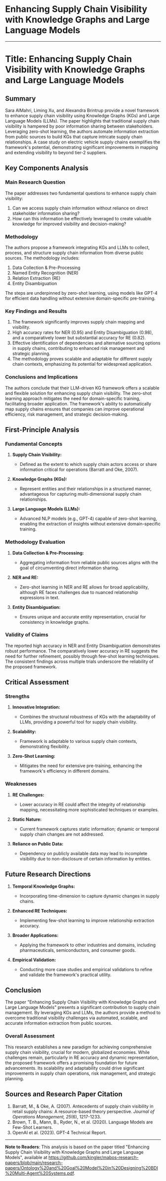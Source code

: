 # Enhancing Supply Chain Visibility with Knowledge Graphs and Large Language Models

---

# Title: Enhancing Supply Chain Visibility with Knowledge Graphs and Large Language Models

## Summary

Sara AlMahri, Liming Xu, and Alexandra Brintrup provide a novel framework to enhance supply chain visibility using Knowledge Graphs (KGs) and Large Language Models (LLMs). The paper highlights that traditional supply chain visibility is hampered by poor information sharing between stakeholders. Leveraging zero-shot learning, the authors automate information extraction from public sources to build KGs that capture intricate supply chain relationships. A case study on electric vehicle supply chains exemplifies the framework's potential, demonstrating significant improvements in mapping and extending visibility to beyond tier-2 suppliers.

## Key Components Analysis

### Main Research Question

The paper addresses two fundamental questions to enhance supply chain visibility:
1. Can we access supply chain information without reliance on direct stakeholder information sharing?
2. How can this information be effectively leveraged to create valuable knowledge for improved visibility and decision-making?

### Methodology

The authors propose a framework integrating KGs and LLMs to collect, process, and structure supply chain information from diverse public sources. The methodology includes:
1. Data Collection & Pre-Processing
2. Named Entity Recognition (NER)
3. Relation Extraction (RE)
4. Entity Disambiguation

The steps are underpinned by zero-shot learning, using models like GPT-4 for efficient data handling without extensive domain-specific pre-training.

### Key Findings and Results

1. The framework significantly improves supply chain mapping and visibility.
2. High accuracy rates for NER (0.95) and Entity Disambiguation (0.98), and a comparatively lower but substantial accuracy for RE (0.82).
3. Effective identification of dependencies and alternative sourcing options in supply chains, contributing to enhanced risk management and strategic planning.
4. The methodology proves scalable and adaptable for different supply chain contexts, emphasizing its potential for widespread application.

### Conclusions and Implications

The authors conclude that their LLM-driven KG framework offers a scalable and flexible solution for enhancing supply chain visibility. The zero-shot learning approach mitigates the need for domain-specific training, facilitating broader application. The framework's ability to automatically map supply chains ensures that companies can improve operational efficiency, risk management, and strategic decision-making.

## First-Principle Analysis

### Fundamental Concepts

1. **Supply Chain Visibility:**
   - Defined as the extent to which supply chain actors access or share information critical for operations (Barratt and Oke, 2007).

2. **Knowledge Graphs (KGs):**
   - Represent entities and their relationships in a structured manner, advantageous for capturing multi-dimensional supply chain relationships.

3. **Large Language Models (LLMs):**
   - Advanced NLP models (e.g., GPT-4) capable of zero-shot learning, enabling the extraction of insights without extensive domain-specific training.

### Methodology Evaluation

1. **Data Collection & Pre-Processing:**
   - Aggregating information from reliable public sources aligns with the goal of circumventing direct information sharing.

2. **NER and RE:**
   - Zero-shot learning in NER and RE allows for broad applicability, although RE faces challenges due to nuanced relationship expressions in text.

3. **Entity Disambiguation:**
   - Ensures unique and accurate entity representation, crucial for consistency in knowledge graphs.

### Validity of Claims

The reported high accuracy in NER and Entity Disambiguation demonstrates robust performance. The comparatively lower accuracy in RE suggests the need for further refinement, possibly through few-shot learning techniques. The consistent findings across multiple trials underscore the reliability of the proposed framework.

## Critical Assessment

### Strengths

1. **Innovative Integration:**
   - Combines the structural robustness of KGs with the adaptability of LLMs, providing a powerful tool for supply chain visibility.

2. **Scalability:**
   - Framework is adaptable to various supply chain contexts, demonstrating flexibility.

3. **Zero-Shot Learning:**
   - Mitigates the need for extensive pre-training, enhancing the framework's efficiency in different domains.

### Weaknesses

1. **RE Challenges:**
   - Lower accuracy in RE could affect the integrity of relationship mapping, necessitating more sophisticated techniques or examples.
   
2. **Static Nature:**
   - Current framework captures static information; dynamic or temporal supply chain changes are not addressed.

3. **Reliance on Public Data:**
   - Dependency on publicly available data may lead to incomplete visibility due to non-disclosure of certain information by entities.

## Future Research Directions

1. **Temporal Knowledge Graphs:**
   - Incorporating time-dimension to capture dynamic changes in supply chains.

2. **Enhanced RE Techniques:**
   - Implementing few-shot learning to improve relationship extraction accuracy.

3. **Broader Applications:**
   - Applying the framework to other industries and domains, including pharmaceuticals, semiconductors, and consumer goods.

4. **Empirical Validation:**
   - Conducting more case studies and empirical validations to refine and validate the framework's practical utility.

## Conclusion

The paper "Enhancing Supply Chain Visibility with Knowledge Graphs and Large Language Models" presents a significant contribution to supply chain management. By leveraging KGs and LLMs, the authors provide a method to overcome traditional visibility challenges via automated, scalable, and accurate information extraction from public sources. 

### Overall Assessment

This research establishes a new paradigm for achieving comprehensive supply chain visibility, crucial for modern, globalized economies. While challenges remain, particularly in RE accuracy and dynamic representation, the proposed framework offers a promising foundation for future advancements. Its scalability and adaptability could drive significant improvements in supply chain operations, risk management, and strategic planning.

## Sources and Research Paper Citation

1. Barratt, M., & Oke, A. (2007). Antecedents of supply chain visibility in retail supply chains: A resource-based theory perspective. *Journal of Operations Management, 25*(6), 1217-1233.
2. Brown, T. B., Mann, B., Ryder, N., et al. (2020). Language Models are Few-Shot Learners. 
3. OpenAI et al. (2023). GPT-4 Technical Report. 

---

**Note to Readers**: This analysis is based on the paper titled "Enhancing Supply Chain Visibility with Knowledge Graphs and Large Language Models", available at https://github.com/kingler/mabos-research-papers/blob/main/research-papers/Ontology%20and%20Goal%20Model%20in%20Designing%20BDI%20Multi-Agent%20Systems.pdf.